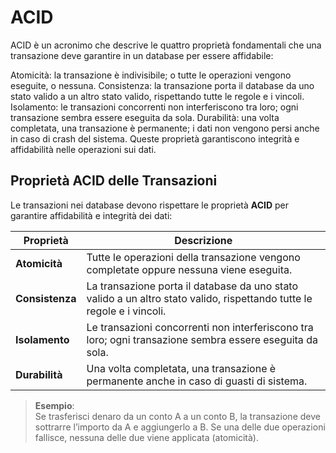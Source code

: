 
# ACID

ACID è un acronimo che descrive le quattro proprietà fondamentali che una transazione deve garantire in un database per essere affidabile:

Atomicità: la transazione è indivisibile; o tutte le operazioni vengono eseguite, o nessuna.
Consistenza: la transazione porta il database da uno stato valido a un altro stato valido, rispettando tutte le regole e i vincoli.
Isolamento: le transazioni concorrenti non interferiscono tra loro; ogni transazione sembra essere eseguita da sola.
Durabilità: una volta completata, una transazione è permanente; i dati non vengono persi anche in caso di crash del sistema.
Queste proprietà garantiscono integrità e affidabilità nelle operazioni sui dati.


## Proprietà ACID delle Transazioni

Le transazioni nei database devono rispettare le proprietà **ACID** per garantire affidabilità e integrità dei dati:

| Proprietà    | Descrizione                                                                 |
|--------------|-----------------------------------------------------------------------------|
| **Atomicità**    | Tutte le operazioni della transazione vengono completate oppure nessuna viene eseguita. |
| **Consistenza**  | La transazione porta il database da uno stato valido a un altro stato valido, rispettando tutte le regole e i vincoli. |
| **Isolamento**   | Le transazioni concorrenti non interferiscono tra loro; ogni transazione sembra essere eseguita da sola. |
| **Durabilità**   | Una volta completata, una transazione è permanente anche in caso di guasti di sistema. |

> **Esempio**:  
> Se trasferisci denaro da un conto A a un conto B, la transazione deve sottrarre l’importo da A e aggiungerlo a B. Se una delle due operazioni fallisce, nessuna delle due viene applicata (atomicità).
